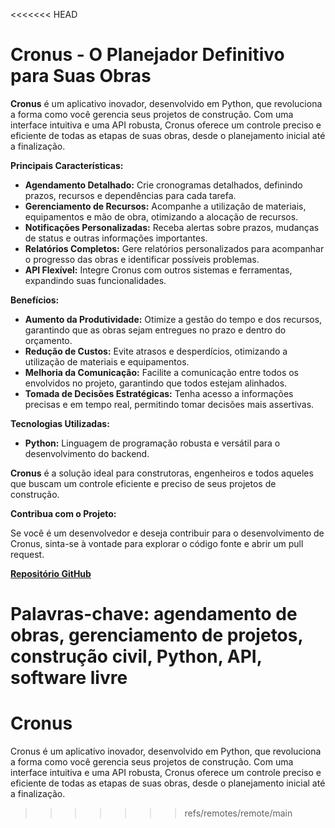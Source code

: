 <<<<<<< HEAD
# Cronus - O Planejador Definitivo para Suas Obras

**Cronus** é um aplicativo inovador, desenvolvido em Python, que revoluciona a forma como você gerencia seus projetos de construção. Com uma interface intuitiva e uma API robusta, Cronus oferece um controle preciso e eficiente de todas as etapas de suas obras, desde o planejamento inicial até a finalização.

**Principais Características:**

* **Agendamento Detalhado:** Crie cronogramas detalhados, definindo prazos, recursos e dependências para cada tarefa.
* **Gerenciamento de Recursos:** Acompanhe a utilização de materiais, equipamentos e mão de obra, otimizando a alocação de recursos.
* **Notificações Personalizadas:** Receba alertas sobre prazos, mudanças de status e outras informações importantes.
* **Relatórios Completos:** Gere relatórios personalizados para acompanhar o progresso das obras e identificar possíveis problemas.
* **API Flexível:** Integre Cronus com outros sistemas e ferramentas, expandindo suas funcionalidades.

**Benefícios:**

* **Aumento da Produtividade:** Otimize a gestão do tempo e dos recursos, garantindo que as obras sejam entregues no prazo e dentro do orçamento.
* **Redução de Custos:** Evite atrasos e desperdícios, otimizando a utilização de materiais e equipamentos.
* **Melhoria da Comunicação:** Facilite a comunicação entre todos os envolvidos no projeto, garantindo que todos estejam alinhados.
* **Tomada de Decisões Estratégicas:** Tenha acesso a informações precisas e em tempo real, permitindo tomar decisões mais assertivas.

**Tecnologias Utilizadas:**

* **Python:** Linguagem de programação robusta e versátil para o desenvolvimento do backend.

**Cronus** é a solução ideal para construtoras, engenheiros e todos aqueles que buscam um controle eficiente e preciso de seus projetos de construção.

**Contribua com o Projeto:**

Se você é um desenvolvedor e deseja contribuir para o desenvolvimento de Cronus, sinta-se à vontade para explorar o código fonte e abrir um pull request.

**[Repositório GitHub](https://github.com/Nycolas-Galdino/Cronus)**

**Palavras-chave:** agendamento de obras, gerenciamento de projetos, construção civil, Python, API, software livre
=======
# Cronus
Cronus é um aplicativo inovador, desenvolvido em Python, que revoluciona a forma como você gerencia seus projetos de construção. Com uma interface intuitiva e uma API robusta, Cronus oferece um controle preciso e eficiente de todas as etapas de suas obras, desde o planejamento inicial até a finalização.
>>>>>>> refs/remotes/remote/main

